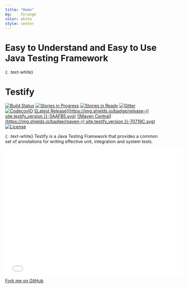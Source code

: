 ```yaml
--- 
title: "Home"
bg:    forange
color: white
style: center
---
```


# Easy to Understand and Easy to Use Java Testing Framework
{: .text-white}

<span class="fa-stack subtlecircle" style="font-size:100px; ">
    <i class="fa fa-circle fa-stack-2x text-white"></i>
    <i class="fa fa-hand-paper-o fa-stack-1x text-forange"></i>
</span>

# Testify
[![Build Status](https://travis-ci.org/testify-project/testify.svg?branch=develop)](https://travis-ci.org/testify-project/testify)
[![Stories in Progress](https://badge.waffle.io/testify-project/testify.svg?label=In%20Progress&title=In%20Progress)](http://waffle.io/testify-project/testify)
[![Stories in Ready](https://badge.waffle.io/testify-project/testify.svg?label=ready&title=Ready)](http://waffle.io/testify-project/testify)
[![Gitter](https://img.shields.io/gitter/room/testify-project/testify.svg)](https://gitter.im/testify-project/testify)
[![CodecovIO](https://codecov.io/github/testify-project/testify/coverage.svg?branch=develop)](https://codecov.io/github/testify-project/testify?branch=develop)
[![Latest Release](https://img.shields.io/badge/release-{{ site.testify_version }}-3AAFB5.svg)](https://github.com/testify-project/testify/releases/latest)
[![Maven Central](https://img.shields.io/badge/maven-{{ site.testify_version }}-70719C.svg)](http://repo1.maven.org/maven2/org/testify)
[![License](https://img.shields.io/badge/license-Apache%20License%202-lightgrey.svg)](https://github.com/testify-project/testify/blob/develop/LICENSE)

{: .text-white}
Testify is a Java Testing Framework that provides a common set of annotations for writing effective unit, integration and system tests.

<div class="icontain">
    <iframe src="//saden1.slides.com/saden1/tdd/embed?token=C82lw8_l" 
            width="576"
            height="420"
            scrolling="no"
            frameborder="0"
            webkitallowfullscreen
            mozallowfullscreen
            allowfullscreen>
    </iframe>
</div>


<span id="forkongithub">
    <a href="{{ site.source_link }}" class="bg-fnavy">
    Fork me on GitHub
    </a>
</span>
